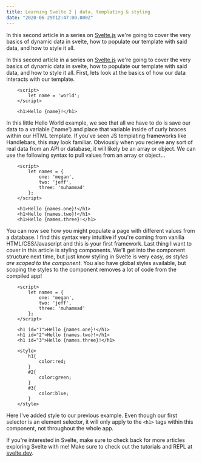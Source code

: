```yaml
---
title: Learning Svelte 2 | data, templating & styling
date: "2020-06-29T12:47:00.000Z"
---
```

In this second article in a series on [Svelte.js](https://svelte.dev) we're going to cover the very basics of dynamic data in svelte, how to populate our template with said data, and how to style it all. 
<!-- more -->
In this second article in a series on [Svelte.js](https://svelte.dev) we're going to cover the very basics of dynamic data in svelte, how to populate our template with said data, and how to style it all. First, lets look at the basics of how our data interacts with our template.

```svelte
	<script>
		let name = 'world';
	</script>
	
	<h1>Hello {name}!</h1>
```

In this little Hello World example, we see that all we have to do is save our data to a variable ('name') and place that variable inside of curly braces within our HTML template. If you've seen JS templating frameworks like Handlebars, this may look familiar. Obviously when you recieve any sort of real data from an API or database, it will likely be an array or object. We can use the following syntax to pull values from an array or object...

```svelte
	<script>
		let names = {
			one: 'megan',
			two: 'jeff',
			three: 'muhammad'
		};
	</script>
	
	<h1>Hello {names.one}!</h1>
	<h1>Hello {names.two}!</h1>
	<h1>Hello {names.three}!</h1>
```

You can now see how you might populate a page with different values from a database. I find this syntax very intuitive if you're coming from vanilla HTML/CSS/Javascript and this is your first framework. Last thing I want to cover in this article is styling components. We'll get into the component structure next time, but just know styling in Svelte is very easy, *as styles are scoped to the component*. You also have global styles available, but scoping the styles to the component removes a lot of code from the compiled app! 

```svelte
	<script>
		let names = {
			one: 'megan',
			two: 'jeff',
			three: 'muhammad'
		};
	</script>
	
	<h1 id="1">Hello {names.one}!</h1>
	<h1 id="2">Hello {names.two}!</h1>
	<h1 id="3">Hello {names.three}!</h1>
	
	<style>
		h1{
			color:red;
		}
		#2{
			color:green;
		}
		#3{
			color:blue;
		}
	</style>
```

Here I've added style to our previous example. Even though our first selector is an element selector, it will only apply to the ```<h1>``` tags within this component, not throughout the whole app. 

If you're interested in Svelte, make sure to check back for more articles exploring Svelte with me! Make sure to check out the tutorials and REPL at [svelte.dev](https://svelte.dev). 